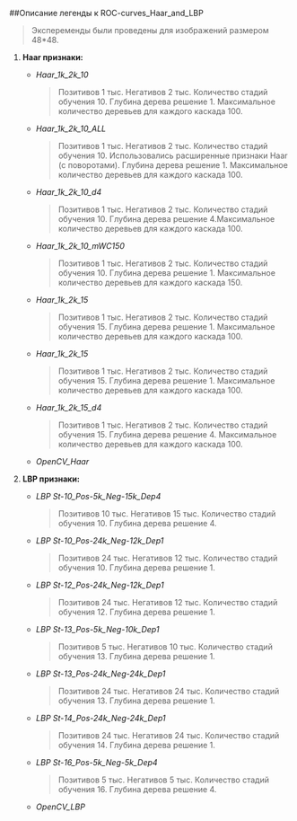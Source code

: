 ##Описание легенды к ROC-curves_Haar_and_LBP

> Экспеременды были проведены для изображений размером 48*48.

1. **Haar признаки:**
     - *Haar_1k_2k_10*
         > Позитивов 1 тыс. Негативов 2 тыс. Количество стадий обучения 10. Глубина дерева решение 1. Максимальное количество деревьев для каждого каскада 100.
     - *Haar_1k_2k_10_ALL*
         > Позитивов 1 тыс. Негативов 2 тыс. Количество стадий обучения 10. Использовались расширенные признаки Haar (с поворотами). Глубина дерева решение 1. Максимальное количество деревьев для каждого каскада 100.
     - *Haar_1k_2k_10_d4*
         > Позитивов 1 тыс. Негативов 2 тыс. Количество стадий обучения 10. Глубина дерева решение 4.Максимальное количество деревьев для каждого каскада 100.
     - *Haar_1k_2k_10_mWC150*
         > Позитивов 1 тыс. Негативов 2 тыс. Количество стадий обучения 10. Глубина дерева решение 1. Максимальное количество деревьев для каждого каскада 150. 
     - *Haar_1k_2k_15*
         > Позитивов 1 тыс. Негативов 2 тыс. Количество стадий обучения 15. Глубина дерева решение 1. Максимальное количество деревьев для каждого каскада 100.
     - *Haar_1k_2k_15*
         > Позитивов 1 тыс. Негативов 2 тыс. Количество стадий обучения 15. Глубина дерева решение 1. Максимальное количество деревьев для каждого каскада 100.
     - *Haar_1k_2k_15_d4*
         > Позитивов 1 тыс. Негативов 2 тыс. Количество стадий обучения 15. Глубина дерева решение 4. Максимальное количество деревьев для каждого каскада 100.
     - *OpenCV_Haar*
     
2. **LBP признаки:**
     - *LBP St-10_Pos-5k_Neg-15k_Dep4*
         > Позитивов 10 тыс. Негативов 15 тыс. Количество стадий обучения 10. Глубина дерева решение 4. 
     - *LBP St-10_Pos-24k_Neg-12k_Dep1*
         > Позитивов 24 тыс. Негативов 12 тыс. Количество стадий обучения 10. Глубина дерева решение 1. 
     - *LBP St-12_Pos-24k_Neg-12k_Dep1*
         > Позитивов 24 тыс. Негативов 12 тыс. Количество стадий обучения 12. Глубина дерева решение 1. 
     - *LBP St-13_Pos-5k_Neg-10k_Dep1*
         > Позитивов 5 тыс. Негативов 10 тыс. Количество стадий обучения 13. Глубина дерева решение 1. 
     - *LBP St-13_Pos-24k_Neg-24k_Dep1*
         > Позитивов 24 тыс. Негативов 24 тыс. Количество стадий обучения 13. Глубина дерева решение 1. 
     - *LBP St-14_Pos-24k_Neg-24k_Dep1*
         > Позитивов 24 тыс. Негативов 24 тыс. Количество стадий обучения 14. Глубина дерева решение 1. 
     - *LBP St-16_Pos-5k_Neg-5k_Dep4*
         > Позитивов 5 тыс. Негативов 5 тыс. Количество стадий обучения 16. Глубина дерева решение 4. 
     - *OpenCV_LBP*